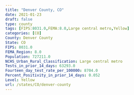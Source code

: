 ```yaml
---
title: "Denver County, CO"
date: 2021-01-23
draft: false
type: county
tags: [FIPS:8031.0,FEMA:8.0,Large central metro,Yellow]
categories: [CO]
County: Denver County
State: CO
FIPS: 8031.0
FEMA_Region: 8.0
Population: 727211.0
NCHS_Urban_Rural_Classification: Large central metro
Tests_in_prior_14_days: 63293.0
Fourteen_day_test_rate_per_100000: 8704.0
Percent_Positivity_in_prior_14_days: 0.052
Level: Yellow
url: /states/CO/denver-county
---
```



